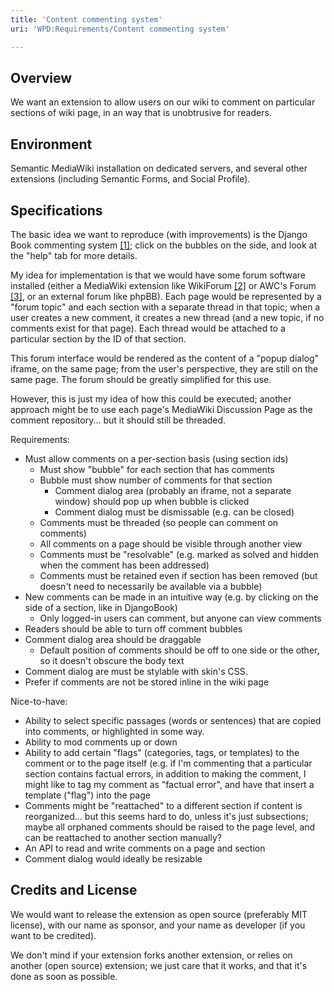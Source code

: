 ```yaml
---
title: 'Content commenting system'
uri: 'WPD:Requirements/Content commenting system'

---
```

## Overview

We want an extension to allow users on our wiki to comment on particular sections of wiki page, in an way that is unobtrusive for readers.

## Environment

Semantic MediaWiki installation on dedicated servers, and several other extensions (including Semantic Forms, and Social Profile).

## Specifications

The basic idea we want to reproduce (with improvements) is the Django Book commenting system [[1]](http://djangobook.com/en/2.0/chapter02/); click on the bubbles on the side, and look at the "help" tab for more details.

My idea for implementation is that we would have some forum software installed (either a MediaWiki extension like WikiForum [[2]](http://www.mediawiki.org/wiki/Extension:WikiForum) or AWC's Forum [[3]](http://www.mediawiki.org/wiki/Extension:AWC%27s_Forum), or an external forum like phpBB). Each page would be represented by a "forum topic" and each section with a separate thread in that topic; when a user creates a new comment, it creates a new thread (and a new topic, if no comments exist for that page). Each thread would be attached to a particular section by the ID of that section.

This forum interface would be rendered as the content of a "popup dialog" iframe, on the same page; from the user's perspective, they are still on the same page. The forum should be greatly simplified for this use.

However, this is just my idea of how this could be executed; another approach might be to use each page's MediaWiki Discussion Page as the comment repository... but it should still be threaded.

 Requirements:

-   Must allow comments on a per-section basis (using section ids)
    -   Must show "bubble" for each section that has comments
    -   Bubble must show number of comments for that section
        -   Comment dialog area (probably an iframe, not a separate window) should pop up when bubble is clicked
        -   Comment dialog must be dismissable (e.g. can be closed)
    -   Comments must be threaded (so people can comment on comments)
    -   All comments on a page should be visible through another view
    -   Comments must be "resolvable" (e.g. marked as solved and hidden when the comment has been addressed)
    -   Comments must be retained even if section has been removed (but doesn't need to necessarily be available via a bubble)
-   New comments can be made in an intuitive way (e.g. by clicking on the side of a section, like in DjangoBook)
    -   Only logged-in users can comment, but anyone can view comments
-   Readers should be able to turn off comment bubbles
-   Comment dialog area should be draggable
    -   Default position of comments should be off to one side or the other, so it doesn't obscure the body text
-   Comment dialog are must be stylable with skin's CSS.
-   Prefer if comments are not be stored inline in the wiki page

Nice-to-have:

-   Ability to select specific passages (words or sentences) that are copied into comments, or highlighted in some way.
-   Ability to mod comments up or down
-   Ability to add certain "flags" (categories, tags, or templates) to the comment or to the page itself (e.g. if I'm commenting that a particular section contains factual errors, in addition to making the comment, I might like to tag my comment as "factual error", and have that insert a template ("flag") into the page
-   Comments might be "reattached" to a different section if content is reorganized... but this seems hard to do, unless it's just subsections; maybe all orphaned comments should be raised to the page level, and can be reattached to another section manually?
-   An API to read and write comments on a page and section
-   Comment dialog would ideally be resizable

## Credits and License

We would want to release the extension as open source (preferably MIT license), with our name as sponsor, and your name as developer (if you want to be credited).

We don't mind if your extension forks another extension, or relies on another (open source) extension; we just care that it works, and that it's done as soon as possible.
